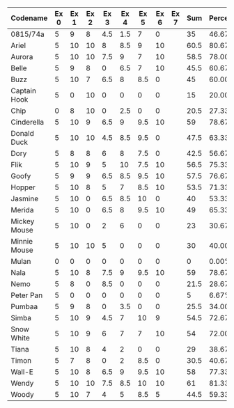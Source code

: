 | Codename     | Ex 0 | Ex 1 | Ex 2 | Ex 3 | Ex 4 | Ex 5 | Ex 6 | Ex 7 | Sum  | Percentage |
|--------------|------|------|------|------|------|------|------|------|------|------------|
| 0815/74a     | 5    | 9    | 8    | 4.5  | 1.5  | 7    | 0    |      | 35   | 46.67%     |
| Ariel        | 5    | 10   | 10   | 8    | 8.5  | 9    | 10   |      | 60.5 | 80.67%     |
| Aurora       | 5    | 10   | 10   | 7.5  | 9    | 7    | 10   |      | 58.5 | 78.00%     |
| Belle        | 5    | 9    | 8    | 0    | 6.5  | 7    | 10   |      | 45.5 | 60.67%     |
| Buzz         | 5    | 10   | 7    | 6.5  | 8    | 8.5  | 0    |      | 45   | 60.00%     |
| Captain Hook | 5    | 0    | 10   | 0    | 0    | 0    | 0    |      | 15   | 20.00%     |
| Chip         | 0    | 8    | 10   | 0    | 2.5  | 0    | 0    |      | 20.5 | 27.33%     |
| Cinderella   | 5    | 10   | 9    | 6.5  | 9    | 9.5  | 10   |      | 59   | 78.67%     |
| Donald Duck  | 5    | 10   | 10   | 4.5  | 8.5  | 9.5  | 0    |      | 47.5 | 63.33%     |
| Dory         | 5    | 8    | 8    | 6    | 8    | 7.5  | 0    |      | 42.5 | 56.67%     |
| Flik         | 5    | 10   | 9    | 5    | 10   | 7.5  | 10   |      | 56.5 | 75.33%     |
| Goofy        | 5    | 9    | 9    | 6.5  | 8.5  | 9.5  | 10   |      | 57.5 | 76.67%     |
| Hopper       | 5    | 10   | 8    | 5    | 7    | 8.5  | 10   |      | 53.5 | 71.33%     |
| Jasmine      | 5    | 10   | 0    | 6.5  | 8.5  | 10   | 0    |      | 40   | 53.33%     |
| Merida       | 5    | 10   | 0    | 6.5  | 8    | 9.5  | 10   |      | 49   | 65.33%     |
| Mickey Mouse | 5    | 10   | 0    | 2    | 6    | 0    | 0    |      | 23   | 30.67%     |
| Minnie Mouse | 5    | 10   | 10   | 5    | 0    | 0    | 0    |      | 30   | 40.00%     |
| Mulan        | 0    | 0    | 0    | 0    | 0    | 0    | 0    |      | 0    | 0.00%      |
| Nala         | 5    | 10   | 8    | 7.5  | 9    | 9.5  | 10   |      | 59   | 78.67%     |
| Nemo         | 5    | 8    | 0    | 8.5  | 0    | 0    | 0    |      | 21.5 | 28.67%     |
| Peter Pan    | 5    | 0    | 0    | 0    | 0    | 0    | 0    |      | 5    | 6.67%      |
| Pumbaa       | 5    | 9    | 8    | 0    | 3.5  | 0    | 0    |      | 25.5 | 34.00%     |
| Simba        | 5    | 10   | 9    | 4.5  | 7    | 10   | 9    |      | 54.5 | 72.67%     |
| Snow White   | 5    | 10   | 9    | 6    | 7    | 7    | 10   |      | 54   | 72.00%     |
| Tiana        | 5    | 10   | 8    | 4    | 2    | 0    | 0    |      | 29   | 38.67%     |
| Timon        | 5    | 7    | 8    | 0    | 2    | 8.5  | 0    |      | 30.5 | 40.67%     |
| Wall-E       | 5    | 10   | 8    | 6.5  | 9    | 9.5  | 10   |      | 58   | 77.33%     |
| Wendy        | 5    | 10   | 10   | 7.5  | 8.5  | 10   | 10   |      | 61   | 81.33%     |
| Woody        | 5    | 10   | 7    | 4    | 5    | 8.5  | 5    |      | 44.5 | 59.33%     |